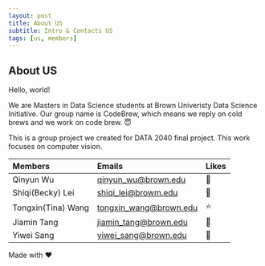 ```yaml
---
layout: post
title: About US
subtitle: Intro & Contacts US
tags: [us, members]
---
```




## About US

Hello, world! 

We are Masters in Data Science students at Brown Univeristy Data Science Initiative. Our group name is CodeBrew, which means we reply on cold brews and we work on code brew. :innocent:

This is a group project we created for DATA 2040 final project. This work focuses on computer vision. 

|  Members  |  Emails  |  Likes  |
|:----------|:---------|:--------|
| Qinyun Wu | qinyun_wu@brown.edu | :rainbow: |
| Shiqi(Becky) Lei | shiqi_lei@browm.edu | :cherry_blossom: |
| Tongxin(Tina) Wang | tongxin_wang@brown.edu | :star: |
| Jiamin Tang | jiamin_tang@brown.edu | :cherry_blossom: |
| Yiwei Sang | yiwei_sang@brown.edu | :rainbow: |

Made with :heart:
